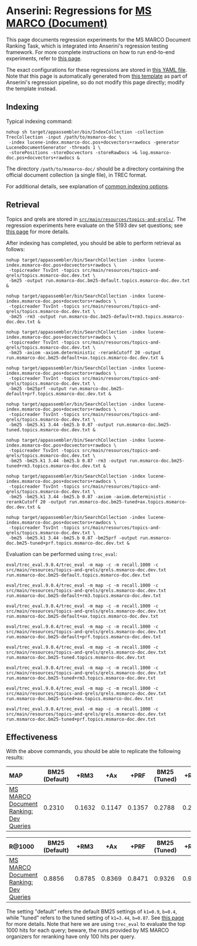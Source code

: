 # Anserini: Regressions for [MS MARCO (Document)](https://github.com/microsoft/TREC-2019-Deep-Learning)

This page documents regression experiments for the MS MARCO Document Ranking Task, which is integrated into Anserini's regression testing framework.
For more complete instructions on how to run end-to-end experiments, refer to [this page](experiments-msmarco-doc.md).

The exact configurations for these regressions are stored in [this YAML file](../src/main/resources/regression/msmarco-doc.yaml).
Note that this page is automatically generated from [this template](../src/main/resources/docgen/templates/msmarco-doc.template) as part of Anserini's regression pipeline, so do not modify this page directly; modify the template instead.

## Indexing

Typical indexing command:

```
nohup sh target/appassembler/bin/IndexCollection -collection TrecCollection -input /path/to/msmarco-doc \
 -index lucene-index.msmarco-doc.pos+docvectors+rawdocs -generator LuceneDocumentGenerator -threads 1 \
 -storePositions -storeDocvectors -storeRawDocs >& log.msmarco-doc.pos+docvectors+rawdocs &
```

The directory `/path/to/msmarco-doc/` should be a directory containing the official document collection (a single file), in TREC format.

For additional details, see explanation of [common indexing options](common-indexing-options.md).

## Retrieval

Topics and qrels are stored in [`src/main/resources/topics-and-qrels/`](../src/main/resources/topics-and-qrels/).
The regression experiments here evaluate on the 5193 dev set questions; see [this page](experiments-msmarco-doc.md) for more details.

After indexing has completed, you should be able to perform retrieval as follows:

```
nohup target/appassembler/bin/SearchCollection -index lucene-index.msmarco-doc.pos+docvectors+rawdocs \
 -topicreader TsvInt -topics src/main/resources/topics-and-qrels/topics.msmarco-doc.dev.txt \
 -bm25 -output run.msmarco-doc.bm25-default.topics.msmarco-doc.dev.txt &

nohup target/appassembler/bin/SearchCollection -index lucene-index.msmarco-doc.pos+docvectors+rawdocs \
 -topicreader TsvInt -topics src/main/resources/topics-and-qrels/topics.msmarco-doc.dev.txt \
 -bm25 -rm3 -output run.msmarco-doc.bm25-default+rm3.topics.msmarco-doc.dev.txt &

nohup target/appassembler/bin/SearchCollection -index lucene-index.msmarco-doc.pos+docvectors+rawdocs \
 -topicreader TsvInt -topics src/main/resources/topics-and-qrels/topics.msmarco-doc.dev.txt \
 -bm25 -axiom -axiom.deterministic -rerankCutoff 20 -output run.msmarco-doc.bm25-default+ax.topics.msmarco-doc.dev.txt &

nohup target/appassembler/bin/SearchCollection -index lucene-index.msmarco-doc.pos+docvectors+rawdocs \
 -topicreader TsvInt -topics src/main/resources/topics-and-qrels/topics.msmarco-doc.dev.txt \
 -bm25 -bm25prf -output run.msmarco-doc.bm25-default+prf.topics.msmarco-doc.dev.txt &

nohup target/appassembler/bin/SearchCollection -index lucene-index.msmarco-doc.pos+docvectors+rawdocs \
 -topicreader TsvInt -topics src/main/resources/topics-and-qrels/topics.msmarco-doc.dev.txt \
 -bm25 -bm25.k1 3.44 -bm25.b 0.87 -output run.msmarco-doc.bm25-tuned.topics.msmarco-doc.dev.txt &

nohup target/appassembler/bin/SearchCollection -index lucene-index.msmarco-doc.pos+docvectors+rawdocs \
 -topicreader TsvInt -topics src/main/resources/topics-and-qrels/topics.msmarco-doc.dev.txt \
 -bm25 -bm25.k1 3.44 -bm25.b 0.87 -rm3 -output run.msmarco-doc.bm25-tuned+rm3.topics.msmarco-doc.dev.txt &

nohup target/appassembler/bin/SearchCollection -index lucene-index.msmarco-doc.pos+docvectors+rawdocs \
 -topicreader TsvInt -topics src/main/resources/topics-and-qrels/topics.msmarco-doc.dev.txt \
 -bm25 -bm25.k1 3.44 -bm25.b 0.87 -axiom -axiom.deterministic -rerankCutoff 20 -output run.msmarco-doc.bm25-tuned+ax.topics.msmarco-doc.dev.txt &

nohup target/appassembler/bin/SearchCollection -index lucene-index.msmarco-doc.pos+docvectors+rawdocs \
 -topicreader TsvInt -topics src/main/resources/topics-and-qrels/topics.msmarco-doc.dev.txt \
 -bm25 -bm25.k1 3.44 -bm25.b 0.87 -bm25prf -output run.msmarco-doc.bm25-tuned+prf.topics.msmarco-doc.dev.txt &
```

Evaluation can be performed using `trec_eval`:

```
eval/trec_eval.9.0.4/trec_eval -m map -c -m recall.1000 -c src/main/resources/topics-and-qrels/qrels.msmarco-doc.dev.txt run.msmarco-doc.bm25-default.topics.msmarco-doc.dev.txt

eval/trec_eval.9.0.4/trec_eval -m map -c -m recall.1000 -c src/main/resources/topics-and-qrels/qrels.msmarco-doc.dev.txt run.msmarco-doc.bm25-default+rm3.topics.msmarco-doc.dev.txt

eval/trec_eval.9.0.4/trec_eval -m map -c -m recall.1000 -c src/main/resources/topics-and-qrels/qrels.msmarco-doc.dev.txt run.msmarco-doc.bm25-default+ax.topics.msmarco-doc.dev.txt

eval/trec_eval.9.0.4/trec_eval -m map -c -m recall.1000 -c src/main/resources/topics-and-qrels/qrels.msmarco-doc.dev.txt run.msmarco-doc.bm25-default+prf.topics.msmarco-doc.dev.txt

eval/trec_eval.9.0.4/trec_eval -m map -c -m recall.1000 -c src/main/resources/topics-and-qrels/qrels.msmarco-doc.dev.txt run.msmarco-doc.bm25-tuned.topics.msmarco-doc.dev.txt

eval/trec_eval.9.0.4/trec_eval -m map -c -m recall.1000 -c src/main/resources/topics-and-qrels/qrels.msmarco-doc.dev.txt run.msmarco-doc.bm25-tuned+rm3.topics.msmarco-doc.dev.txt

eval/trec_eval.9.0.4/trec_eval -m map -c -m recall.1000 -c src/main/resources/topics-and-qrels/qrels.msmarco-doc.dev.txt run.msmarco-doc.bm25-tuned+ax.topics.msmarco-doc.dev.txt

eval/trec_eval.9.0.4/trec_eval -m map -c -m recall.1000 -c src/main/resources/topics-and-qrels/qrels.msmarco-doc.dev.txt run.msmarco-doc.bm25-tuned+prf.topics.msmarco-doc.dev.txt
```

## Effectiveness

With the above commands, you should be able to replicate the following results:

MAP                                     | BM25 (Default)| +RM3      | +Ax       | +PRF      | BM25 (Tuned)| +RM3      | +Ax       | +PRF      |
:---------------------------------------|-----------|-----------|-----------|-----------|-----------|-----------|-----------|-----------|
[MS MARCO Document Ranking: Dev Queries](https://github.com/microsoft/TREC-2019-Deep-Learning)| 0.2310    | 0.1632    | 0.1147    | 0.1357    | 0.2788    | 0.2289    | 0.1895    | 0.1559    |


R@1000                                  | BM25 (Default)| +RM3      | +Ax       | +PRF      | BM25 (Tuned)| +RM3      | +Ax       | +PRF      |
:---------------------------------------|-----------|-----------|-----------|-----------|-----------|-----------|-----------|-----------|
[MS MARCO Document Ranking: Dev Queries](https://github.com/microsoft/TREC-2019-Deep-Learning)| 0.8856    | 0.8785    | 0.8369    | 0.8471    | 0.9326    | 0.9320    | 0.9264    | 0.8758    |

The setting "default" refers the default BM25 settings of `k1=0.9`, `b=0.4`, while "tuned" refers to the tuned setting of `k1=3.44`, `b=0.87`.
See [this page](experiments-msmarco-doc.md) for more details.
Note that here we are using `trec_eval` to evaluate the top 1000 hits for each query; beware, the runs provided by MS MARCO organizers for reranking have only 100 hits per query.
